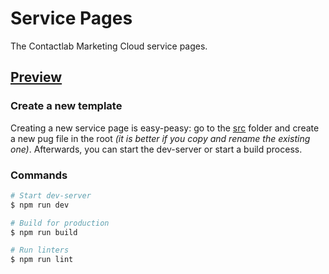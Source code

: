 # Service Pages

The Contactlab Marketing Cloud service pages.

## [Preview][netlify-url]

### Create a new template

Creating a new service page is easy-peasy: go to the [src](./src) folder and create a new pug file in the root _(it is better if you copy and rename the existing one)_. Afterwards, you can start the dev-server or start a build process.

### Commands

```sh
# Start dev-server
$ npm run dev

# Build for production
$ npm run build

# Run linters
$ npm run lint
```

<!--
  L I N K S
-->

[netlify-url]: https://clab-service-page.netlify.app

